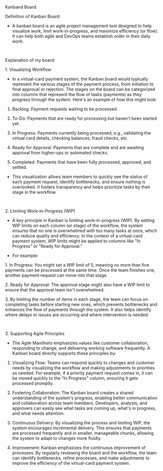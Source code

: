 Kanband Board

Definition of Kanban Board:

*   A kanban board is an agile project management tool designed to help visualize work, limit work-in-progress, and maximize efficiency (or flow). It can help both agile and DevOps teams establish order in their daily work.

<br>

Explanation of my board:

1\. Visualizing Workflow

*   In a virtual-card payment system, the Kanban board would typically represent the various stages of the payment process, from initiation to final approval or rejection. The stages on the board can be categorized into columns that represent the flow of tasks (payments) as they progress through the system. Here's an example of how this might look:
    

1.  Backlog: Payment requests waiting to be processed.
    
2.  To-Do: Payments that are ready for processing but haven't been started yet.
    
3.  In Progress: Payments currently being processed, e.g., validating the virtual card details, checking balances, fraud checks, etc.
    
4.  Ready for Approval: Payments that are complete and are awaiting approval from higher-ups or automated checks.
    
5.  Completed: Payments that have been fully processed, approved, and settled.
    

*   This visualization allows team members to quickly see the status of each payment request, identify bottlenecks, and ensure nothing is overlooked. It fosters transparency and helps prioritize tasks by their stage in the workflow.
    
<br>

2\. Limiting Work-in-Progress (WIP)

*   A key principle in Kanban is limiting work-in-progress (WIP). By setting WIP limits on each column (or stage) of the workflow, the system ensures that no one is overwhelmed with too many tasks at once, which can reduce quality and efficiency. In the context of a virtual-card payment system, WIP limits might be applied to columns like "In Progress" or "Ready for Approval."
    
*   For example:
    

1\. In Progress: You might set a WIP limit of 5, meaning no more than five payments can be processed at the same time. Once the team finishes one, another payment request can move into that stage.

2\. Ready for Approval: The approval stage might also have a WIP limit to ensure that the approval team isn't overwhelmed.

3\. By limiting the number of items in each stage, the team can focus on completing tasks before starting new ones, which prevents bottlenecks and enhances the flow of payments through the system. It also helps identify where delays or issues are occurring and where intervention is needed.

<br>

3\. Supporting Agile Principles

*   The Agile Manifesto emphasizes values like customer collaboration, responding to change, and delivering working software frequently. A Kanban board directly supports these principles by:
    

1.  Visualizing Flow: Teams can respond quickly to changes and customer needs by visualizing the workflow and making adjustments to priorities as needed. For example, if a priority payment request comes in, it can be moved quickly to the "In Progress" column, ensuring it gets processed promptly.
    
2.  Fostering Collaboration: The Kanban board creates a shared understanding of the system's progress, enabling better communication and collaboration across team members. Developers, analysts, and approvers can easily see what tasks are coming up, what's in progress, and what needs attention.
    
3.  Continuous Delivery: By visualizing the process and limiting WIP, the system encourages incremental delivery. This ensures that payments are processed frequently and in smaller, manageable chunks, allowing the system to adapt to changes more fluidly.
    
4.  Improvement: Kanban emphasizes the continuous improvement of processes. By regularly reviewing the board and the workflow, the team can identify bottlenecks, refine processes, and make adjustments to improve the efficiency of the virtual-card payment system.
